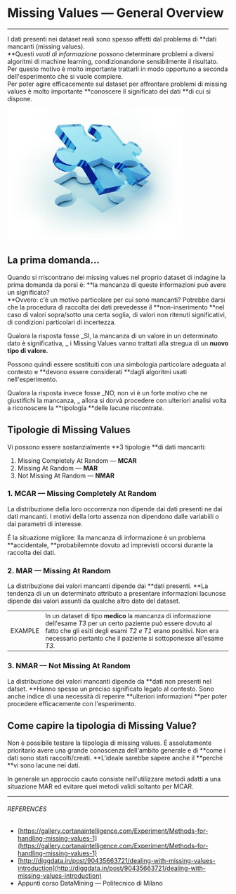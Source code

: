 # Missing Values — General Overview

---

I dati presenti nei dataset reali sono spesso affetti dal problema di **dati mancanti \(missing values\).            
**Questi _vuoti di informazione_ possono determinare problemi a diversi algoritmi di machine learning, condizionandone sensibilmente il risultato. Per questo motivo è molto importante trattarli in modo opportuno a seconda dell'esperimento che si vuole compiere.  
Per poter agire efficacemente sul dataset per affrontare problemi di missing values è molto importante **conoscere il significato dei dati **di cui si dispone.

![](/assets/missing_values.jpg)

## La prima domanda...

Quando si rriscontrano dei missing values nel proprio dataset di indagine la prima domanda da porsi è: **la mancanza di queste informazioni può avere un significato?            
**Ovvero: c'è un motivo particolare per cui sono mancanti? Potrebbe darsi che la procedura di raccolta dei dati prevedesse il **non-inserimento **nel caso di valori sopra/sotto una certa soglia, di valori non ritenuti significativi, di condizioni particolari di incertezza.

Qualora la risposta fosse _SI, la mancanza di un valore in un determinato dato è significativa, _ i Missing Values vanno trattati alla stregua di un **nuovo tipo di valore.**

Possono quindi essere sostituiti con una simbologia particolare adeguata al contesto e **devono essere considerati **dagli algoritmi usati nell'esperimento.

Qualora la risposta invece fosse _NO, non vi è un forte motivo che ne giustifichi la mancanza, _ allora si dorvà procedere con ulteriori analisi volta a riconoscere la **tipologia **delle lacune riscontrate.

## Tipologie di Missing Values

Vi possono essere sostanzialmente **3 tipologie **di dati mancanti:

1. Missing Completely At Random — **MCAR**
2. Missing At Random — **MAR**
3. Not Missing At Random — **NMAR**

### 1. MCAR — Missing Completely At Random

La distribuzione della loro occorrenza non dipende dai dati presenti ne dai dati mancanti. I motivi della lorto assenza non dipendono dalle variabiili o dai parametri di interesse.

É la situazione migliore: lla mancanza di informazione è un  problema **accidentale, **probabilemnte dovuto ad imprevisti occorsi durante la raccolta dei dati.

### 2. MAR — Missing At Random

La distribuzione dei valori mancanti dipende dai **dati presenti. **La tendenza di un un  determinato attributo a presentare informazioni lacunose dipende dai valori assunti da qualche altro dato del dataset.

|  |  |
| :--- | :--- |
| EXAMPLE | In un dataset di tipo **medico** la mancanza di informazione dell'esame _T3_ per un certo paziente può essere dovuto al fatto che gli esiti degli esami _T2 e T1_ erano positivi. Non era necessario pertanto che il paziente si sottoponesse all'esame _T3._ |

### 3. NMAR — Not Missing At Random

La distribuzione dei valori mancanti dipende da **dati non presenti nel datset.  **Hanno spesso un preciso significato legato al contesto. Sono anche indice di una necessità di reperire **ulteriori informazioni **per poter procedere efficacemente con l'esperimento.



## Come capire la tipologia di Missing Value?

Non è possibile testare la tiipologia di missing values. É assolutamente prioritario avere una grande conoscenza dell'ambito generale e di **come i dati sono stati raccolti/creati. **L'ideale sarebbe sapere anche il **perchè **vi sono lacune nei dati.

In generale un approccio cauto consiste nell'utilizzare metodi adatti a una situazione MAR ed evitare quei metodi validi soltanto per MCAR.

---

###### REFERENCES

* [https://gallery.cortanaintelligence.com/Experiment/Methods-for-handling-missing-values-1](https://gallery.cortanaintelligence.com/Experiment/Methods-for-handling-missing-values-1)
* [http://diggdata.in/post/90435663721/dealing-with-missing-values-introduction](http://diggdata.in/post/90435663721/dealing-with-missing-values-introduction)
* Appunti corso DataMining — Politecnico di Milano



